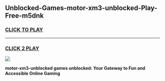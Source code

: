 
## Unblocked-Games-motor-xm3-unblocked-Play-Free-m5dnk
<h3>
<a href="https://premium76.site?title=motor-xm3-unblocked&ref=21A">CLICK TO PLAY</a></h3>
<hr>

<h3>
<a href="https://premium76.site?title=motor-xm3-unblocked&ref=21A">CLICK 2 PLAY</a>
  
</h3>

<a href="https://premium76.site?title=motor-xm3-unblocked&ref=21A"><img src="https://clearcache.store/games.png"></a>


**motor-xm3-unblocked games unblocked: Your Gateway to Fun and Accessible Online Gaming**
